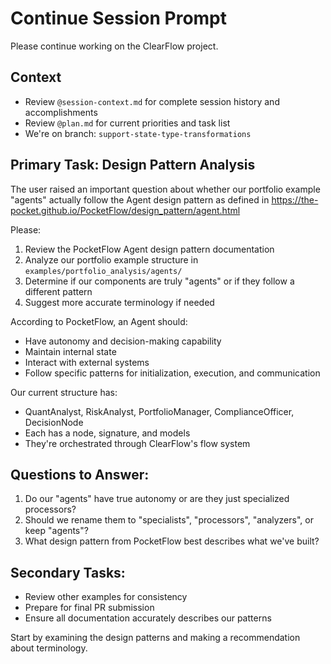 # Continue Session Prompt

Please continue working on the ClearFlow project.

## Context
- Review `@session-context.md` for complete session history and accomplishments
- Review `@plan.md` for current priorities and task list
- We're on branch: `support-state-type-transformations`

## Primary Task: Design Pattern Analysis

The user raised an important question about whether our portfolio example "agents" actually follow the Agent design pattern as defined in https://the-pocket.github.io/PocketFlow/design_pattern/agent.html

Please:
1. Review the PocketFlow Agent design pattern documentation
2. Analyze our portfolio example structure in `examples/portfolio_analysis/agents/`
3. Determine if our components are truly "agents" or if they follow a different pattern
4. Suggest more accurate terminology if needed

According to PocketFlow, an Agent should:
- Have autonomy and decision-making capability
- Maintain internal state
- Interact with external systems
- Follow specific patterns for initialization, execution, and communication

Our current structure has:
- QuantAnalyst, RiskAnalyst, PortfolioManager, ComplianceOfficer, DecisionNode
- Each has a node, signature, and models
- They're orchestrated through ClearFlow's flow system

## Questions to Answer:
1. Do our "agents" have true autonomy or are they just specialized processors?
2. Should we rename them to "specialists", "processors", "analyzers", or keep "agents"?
3. What design pattern from PocketFlow best describes what we've built?

## Secondary Tasks:
- Review other examples for consistency
- Prepare for final PR submission
- Ensure all documentation accurately describes our patterns

Start by examining the design patterns and making a recommendation about terminology.